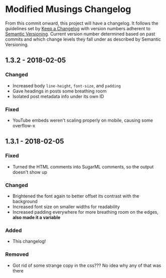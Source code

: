 # Modified Musings Changelog
From this commit onward, this project will have a changelog. It follows the guidelines set by [Keep a Changelog](http://keepachangelog.com/en/1.0.0/) with version numbers adherent to [Semantic Versioning](http://semver.org/spec/v2.0.0.html).  Current version number determined based on past commits and which change levels they fall under as described by Semantic Versioning.

## 1.3.2 - 2018-02-05
### Changed
- Increased body `line-height`, `font-size`, and `padding`
- Gave headings in posts some breathing room
- Isolated post metadata info under its own ID

### Fixed
- YouTube embeds weren't scaling properly on mobile, causing some overflow-x

## 1.3.1 - 2018-02-05
### Fixed
- Turned the HTML comments into SugarML comments, so the output doesn't show up

### Changed
- Brightened the font again to better offset its contrast with the background
- Increased font size on smaller widths for readability
- Increased padding everywhere for more breathing room on the edges, **also made it a variable**

### Added
- This changelog!

### Removed
- Got rid of some strange copy in the css??? No idea why any of that was there